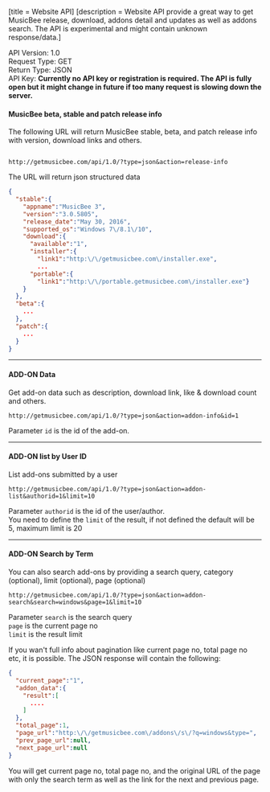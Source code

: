 [title = Website API]
[description = Website API provide a great way to get MusicBee release, download, addons detail and updates as well as addons search. The API is experimental and might contain unknown response/data.]


<p class="show_info">
API Version: 1.0 <br>
Request Type: GET <br>
Return Type: JSON <br>
API Key: <b>Currently no API key or registration is required. The API is fully open but it might change in future if too many request is slowing down the server.</b>
</p>

#### MusicBee beta, stable and patch release info

The following URL will return MusicBee stable, beta, and patch release info with version, download links and others.

```Request-URL

http://getmusicbee.com/api/1.0/?type=json&action=release-info
```
The URL will return json structured data

```json
{
  "stable":{
    "appname":"MusicBee 3",
    "version":"3.0.5805",
    "release_date":"May 30, 2016",
    "supported_os":"Windows 7\/8.1\/10",
    "download":{
      "available":"1",
      "installer":{
        "link1":"http:\/\/getmusicbee.com\/installer.exe",
        ...
      "portable":{
        "link1":"http:\/\/portable.getmusicbee.com\/installer.exe"}
    }
  },
  "beta":{
    ...
  },
  "patch":{
    ...
  }
}
```


----------

#### ADD-ON Data

Get add-on data such as description, download link, like & download count and others.


```Request-URL
http://getmusicbee.com/api/1.0/?type=json&action=addon-info&id=1
```

<p class="show_info warning">Parameter <code>id</code> is the id of the add-on.</p>


----------

#### ADD-ON list by User ID

List add-ons submitted by a user


```Request-URL
http://getmusicbee.com/api/1.0/?type=json&action=addon-list&authorid=1&limit=10
```

<p class="show_info warning">Parameter <code>authorid</code> is the id of the user/author.<br>
You need to define the <code>limit</code> of the result, if not defined the default will be 5, maximum limit is 20
</p>


----------


#### ADD-ON Search by Term

You can also search add-ons by providing a search query, category (optional), limit (optional), page (optional)


```Request-URL
http://getmusicbee.com/api/1.0/?type=json&action=addon-search&search=windows&page=1&limit=10
```
<p class="show_info warning">
Parameter <code>search</code> is the search query<br>
<code>page</code> is the current page no<br/>
<code>limit</code> is the result limit<br>
</p>

If you wan't full info about pagination like current page no, total page no etc, it is possible. The JSON response will contain the following:

```JSON
{
  "current_page":"1",
  "addon_data":{
    "result":[
      ....
    ]
  },
  "total_page":1,
  "page_url":"http:\/\/getmusicbee.com\/addons\/s\/?q=windows&type=",
  "prev_page_url":null,
  "next_page_url":null
}
```
You will get current page no, total page no, and the original URL of the page with only the search term as well as the link for the next and previous page.